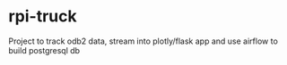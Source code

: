 # rpi-truck
Project to track odb2 data, stream into plotly/flask app and use airflow to build postgresql db
